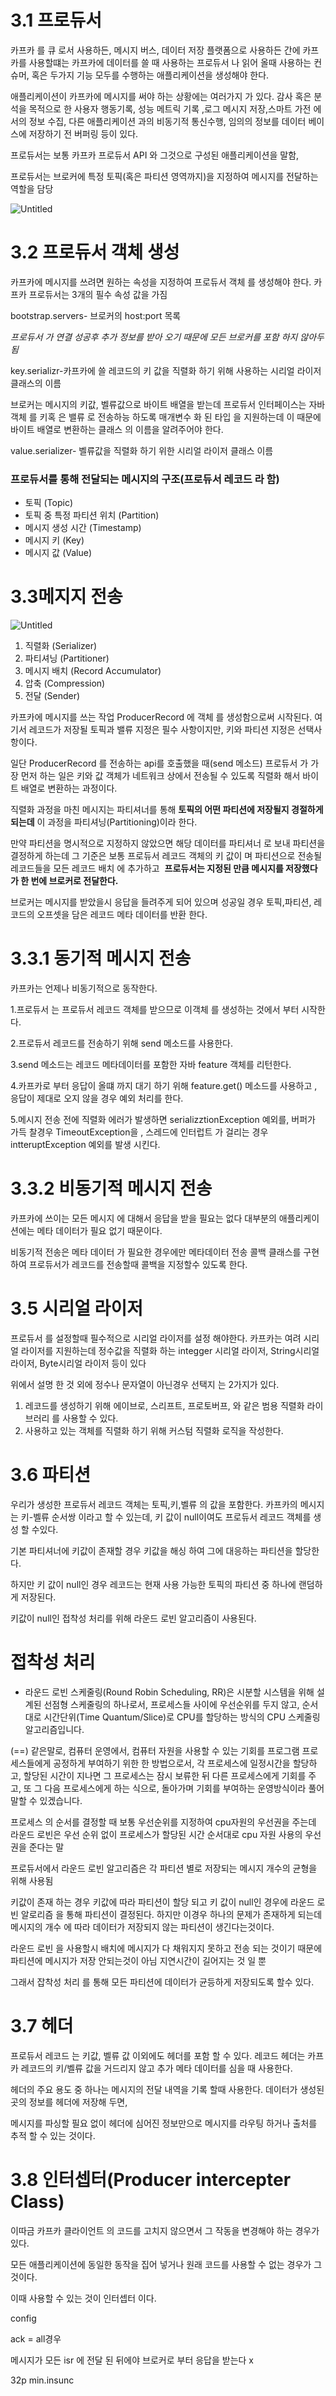 # 3.1 프로듀서

카프카 를 큐 로서 사용하든, 메시지 버스, 데이터 저장 플랫폼으로 사용하든 간에 카프카를 사용할떄는 카프카에 데이터를 쓸 때 사용하는 프로듀서 나 읽어 올때 사용하는 컨슈머, 혹은 두가지 기능 모두를 수행하는 애플리케이션을 생성해야 한다. 

애플리케이션이 카프카에 메시지를 써야 하는 상황에는 여러가지 가 있다. 감사 혹은 분석을 목적으로 한 사용자 행동기록, 성능 메트릭 기록 ,로그 메시지 저장,스마트 가전 에서의  정보 수집, 다른 애플리케이션 과의  비동기적 통신수행, 임의의 정보를 데이터 베이스에 저장하기 전 버퍼링 등이 있다.

프로듀서는 보통 카프카 프로듀서 API 와 그것으로 구성된 애플리케이션을 말함,

프로듀서는 브로커에 특정 토픽(혹은 파티션 영역까지)을 지정하여 메시지를 전달하는 역할을 담당

![Untitled](https://prod-files-secure.s3.us-west-2.amazonaws.com/522b38fd-73b6-4b51-9fc1-f6fc136bc4d3/429c82a1-c77e-478a-9d5e-280edcc56937/Untitled.jpeg)

# 3.2 프로듀서 객체 생성

카프카에 메시지를 쓰려면 원하는 속성을 지정하여 프로듀서 객체 를 생성해야 한다. 카프카 프로듀서는 3개의 필수 속성 값을 가짐 

bootstrap.servers- 브로커의 host:port 목록 

*프로듀서 가 연결 성공후 추가 정보를 받아 오기 때문에 모든 브로커를 포함 하지 않아두 됨*

key.serializr-카프카에 쓸 레코드의 키 값을 직렬화 하기 위해 사용하는 시리얼 라이저 클래스의 이름

브로커는 메시지의 키값, 벨류값으로 바이트 배열을 받는데 프로듀서 인터페이스는 자바 객체 를 키혹 은 밸류 로 전송하능 하도록 매개변수 화 된 타입 을 지원하는데 이 때문에 바이트 배열로 변환하는 클래스 의 이름을 알려주어야 한다.

value.serializer- 벨류값을 직렬화 하기 위한 시리얼 라이저 클래스 이름

### 프로듀서를 통해 전달되는 메시지의 구조(프로듀서 레코드 라 함)

- 토픽 (Topic)
- 토픽 중 특정 파티션 위치 (Partition)
- 메시지 생성 시간 (Timestamp)
- 메시지 키 (Key)
- 메시지 값 (Value)

# 3.3메지지 전송

![Untitled](https://prod-files-secure.s3.us-west-2.amazonaws.com/522b38fd-73b6-4b51-9fc1-f6fc136bc4d3/80c4162f-8ef1-4c60-917e-fa75c6d5afa8/Untitled.png)

1. 직렬화 (Serializer)
2. 파티셔닝 (Partitioner)
3. 메시지 배치 (Record Accumulator)
4. 압축 (Compression)
5. 전달 (Sender)

카프카에 메시지를 쓰는 작업 ProducerRecord 에 객체 를 생성함으로써 시작된다. 여기서 레코드가 저장될 토픽과 밸류 지정은 필수 사항이지만, 키와 파티션 지정은 선택사항이다.

일단 ProducerRecord 를 전송하는 api를 호출했을 때(send 메소드) 프로듀서 가 가장 먼저 하는 일은 키와 값 객체가 네트워크 상에서 전송될 수 있도록 직렬화 해서 바이트 배열로 변환하는 과정이다. 

직렬화 과정을 마친 메시지는 파티셔너를 통해 **토픽의 어떤 파티션에 저장될지 경절하게 되는데** 이 과정을 파티셔닝(Partitioning)이라 한다.

만약 파티션을 명시적으로 지정하지 않았으면 해당 데이터를 파티셔너 로 보내 파티션을 결정하게 하는데 그 기준은 보통 프로듀서 레코드 객체의 키 값이 며 파티션으로 전송될 레코드들을 모든 레코드 배치 에 추가하고  **프로듀서는 지정된 만큼 메시지를 저장했다가 한 번에 브로커로 전달한다.**

브로커는 메시지를 받았을시 응답을 들려주게 되어 있으며 성공일 경우 토픽,파티션, 레코드의 오프셋을 담은 레코드 메타 데이터를 반환 한다. 

# 3.3.1 동기적 메시지 전송

카프카는 언제나 비동기적으로 동작한다. 

1.프로듀서 는 프로듀서 레코드 객체를 받으므로 이객체 를 생성하는 것에서 부터 시작한다.

2.프로듀서 레코드를 전송하기 위해 send 메소드를 사용한다.

3.send 메소드는 레코드 메타데이터를 포함한 자바 feature 객체를 리턴한다. 

4.카프카로 부터 응답이 올떄 까지 대기 하기 위해 feature.get() 메소드를 사용하고 , 응답이 제대로 오지 않을 경우 예외 처리를 한다. 

5.메시지 전송 전에  직렬화 에러가 발생하면 serializztionException 예외를, 버퍼가 가득 찰경우 TimeoutException을 , 스레드에 인터럽트 가 걸리는 경우 intteruptException 예외를 발생 시킨다.

 

# 3.3.2 비동기적 메시지 전송

카프카에 쓰이는 모든 메시지 에 대해서 응답을 받을 필요는 없다 대부분의 애플리케이션에는 메타 데이터가 필요 없기 때문이다. 

비동기적 전송은 메타 데이터 가 필요한 경우에만 메타데이터 전송 콜백 클래스를 구현하여  프로듀서가 레코드를 전송할때 콜백을 지정할수 있도록 한다. 

# 3.5 시리얼 라이저

프로듀서 를 설정할때 필수적으로 시리얼 라이저를 설정 해야한다. 카프카는 여려 시리얼 라이저를 지원하는데 정수값을 직렬화 하는 integger 시리얼 라이저, String시리얼 라이저, Byte시리얼 라이저 등이 있다 

위에서 설명 한 것 외에 정수나 문자열이 아닌경우 선택지 는 2가지가 있다. 

1. 레코드를 생성하기 위해 에이브로, 스리프트, 프로토버프, 와 같은 범용 직렬화 라이브러리 를 사용할 수  있다.
2. 사용하고 있는 객체를 직렬화 하기 위해 커스텀 직렬화 로직을 작성한다. 

# 3.6 파티션

우리가 생성한 프로듀서 레코드 객체는 토픽,키,벨류 의 값을 포함한다. 카프카의 메시지는 키-벨류 순서쌍 이라고 할 수 있는데, 키 값이 null이여도 프로듀서 레코드 객체를 생성 할 수있다. 

기본 파티셔너에 키값이 존재할 경우 키값을 해싱 하여 그에 대응하는 파티션을 할당한다.  

하지만 키 값이 null인 경우 레코드는 현재 사용 가능한 토픽의 파티션 중 하나에 랜덤하게 저장된다. 

키값이 null인 접착성 처리를 위해 라운드 로빈 알고리즘이 사용된다.

# 접착성 처리

- 라운드 로빈 스케줄링(Round Robin Scheduling, RR)은 시분할 시스템을 위해 설계된 선점형 스케줄링의 하나로서, 프로세스들 사이에 우선순위를 두지 않고, 순서대로 시간단위(Time Quantum/Slice)로 CPU를 할당하는 방식의 CPU 스케줄링 알고리즘입니다.

(==) 같은말로, 컴퓨터 운영에서, 컴퓨터 자원을 사용할 수 있는 기회를 프로그램 프로세스들에게 공정하게 부여하기 위한 한 방법으로서, 각 프로세스에 일정시간을 할당하고, 할당된 시간이 지나면 그 프로세스는 잠시 보류한 뒤 다른 프로세스에게 기회를 주고, 또 그 다음 프로세스에게 하는 식으로, 돌아가며 기회를 부여하는 운영방식이라 풀어 말할 수 있겠습니다.

프로세스 의 순서를 결정할 때 보통 우선순위를 지정하여 cpu자원의 우선권을 주는데 라운드 로빈은 우선 순위 없이 프로세스가 할당된 시간 순서대로 cpu 자원 사용의 우선권을 준다는 말 

프로듀서에서 라운드 로빈 알고리즘은 각 파티션 별로 저장되는 메시지 개수의 균형을 위해 사용됨 

키값이  존재 하는 경우 키값에 따라 파티션이 할당 되고 키 값이 null인 경우에 라운드 로빈 알로리즘 을 통해 파티션이 결정된다. 하지만 이경우 하나의 문제가 존재하게 되는데 메시지의 개수 에 따라 데이터가 저장되지 않는 파티션이 생긴다는것이다. 

라운드 로빈 을 사용할시 배치에 메시지가 다 채워지지 못하고 전송 되는 것이기 때문에 파티션에 메시지가 저장 안되는것이 아님 지연시간이 길어지는 것 일 뿐

그래서 잡착성 처리 를 통해 모든 파티션에 데이터가 균등하게 저장되도록 할수 있다. 

# 3.7 헤더

프로듀서 레코드 는 키값, 벨류 값 이외에도 헤더를 포함 할 수 있다. 레코드 헤더는 카프카 레코드의 키/벨류 값을 거드리지 않고 추가 메타 데이터를 심을 때 사용한다. 

헤더의 주요 용도 중 하나는 메시지의 전달 내역을 기록 할때 사용한다. 데이터가 생성된 곳의 정보를 헤더에 저장해 두면,

메시지를 파싱할 필요 없이 헤더에 심어진 정보만으로 메시지를 라우팅 하거나 출처를 추적 할 수 있는 것이다. 

# 3.8 인터셉터(Producer intercepter Class)

이따금 카프카 클라이언트 의 코드를 고치지 않으면서 그 작동을 변경해야 하는 경우가 있다. 

모든 애플리케이션에 동일한 동작을 집어 넣거나 원래 코드를 사용할 수 없는 경우가 그 것이다. 

이때 사용할 수 있는 것이 인터셉터 이다.  

config

ack = all경우

메시지가 모든 isr 에 전달 된 뒤에야 브로커로 부터 응답을 받는다 x

32p min.insunc
